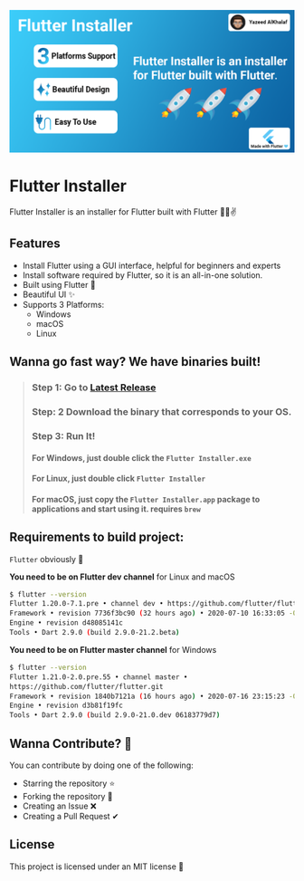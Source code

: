 ![github_social_preview]

# Flutter Installer

Flutter Installer is an installer for Flutter built with Flutter 💙😎✌

## Features

- Install Flutter using a GUI interface, helpful for beginners and experts
- Install software required by Flutter, so it is an all-in-one solution.
- Built using Flutter 💙
- Beautiful UI ✨
- Supports 3 Platforms:
    - Windows
    - macOS
    - Linux

## Wanna go fast way? We have binaries built!

> ### Step 1: Go to [Latest Release](https://github.com/YazeedAlKhalaf/Flutter_Installer/releases/latest)
>
> ### Step: 2 Download the binary that corresponds to your OS.
>
> ### Step 3: Run It!
>
> #### For Windows, just double click the `Flutter Installer.exe`
>
> #### For Linux, just double click `Flutter Installer`
>
> #### For macOS, just copy the `Flutter Installer.app` package to applications and start using it. requires `brew`

## Requirements to build project:

`Flutter` obviously 🚀

**You need to be on Flutter dev channel** for Linux and macOS

```bash
$ flutter --version
Flutter 1.20.0-7.1.pre • channel dev • https://github.com/flutter/flutter.git
Framework • revision 7736f3bc90 (32 hours ago) • 2020-07-10 16:33:05 -0700
Engine • revision d48085141c
Tools • Dart 2.9.0 (build 2.9.0-21.2.beta)
```

**You need to be on Flutter master channel** for Windows

```bash
$ flutter --version
Flutter 1.21.0-2.0.pre.55 • channel master •
https://github.com/flutter/flutter.git
Framework • revision 1840b7121a (16 hours ago) • 2020-07-16 23:15:23 -0700
Engine • revision d3b81f19fc
Tools • Dart 2.9.0 (build 2.9.0-21.0.dev 06183779d7)
```

## Wanna Contribute? 🚀

You can contribute by doing one of the following:

- Starring the repository ⭐
- Forking the repository 🍴
- Creating an Issue ❌
- Creating a Pull Request ✔

## License

This project is licensed under an MIT license 🚀

[github_social_preview]: assets/misc/github_social_preview_FULL.png
